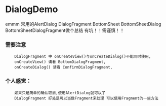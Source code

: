# DialogDemo
emmm  常用的AlertDialog  DialogFragment  BottomSheet BottomSheetDialog BottomSheetDialogFragment做个总结
有坑！！需谨慎！！

### 需要注意
        DialogFragment 中 onCreateView()与onCreateDialog()不能同时使用,
        onCreateView() 请看 BottomDialogFragment,
        onCreateDialog() 请看 ConfirmDialogFragment,

### 个人感觉：
        如果只是简单的确认取消,使用AlertDialog就可以了
        DialogFragment 好处是可以当做Fragment来处理 可以使用Fragment的一些方法